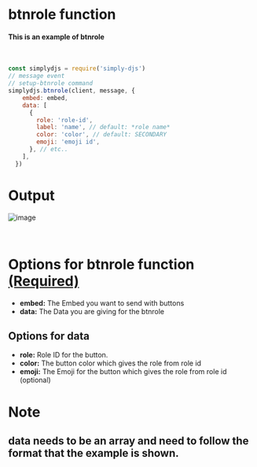 # btnrole function
#### This is an example of btnrole
<br>

```js
const simplydjs = require('simply-djs')
// message event
// setup-btnrole command
simplydjs.btnrole(client, message, {
    embed: embed,
    data: [
      {
        role: 'role-id',
        label: 'name', // default: *role name*
        color: 'color', // default: SECONDARY
        emoji: 'emoji id',
      }, // etc..
    ],
  })
```

# Output
![image](https://user-images.githubusercontent.com/71836991/129353127-6a0c2704-cfcd-48e1-8d1e-5aeede745a9a.png)

<br>

# Options for btnrole function [(Required)](https://github.com/Rahuletto/simply-djs/edit/main/Examples/btnrole.md)
- **embed:** The Embed you want to send with buttons
- **data:** The Data you are giving for the btnrole

## Options for data
- **role:** Role ID for the button.
- **color:** The button color which gives the role from role id
- **emoji:** The Emoji for the button which gives the role from role id (optional)

# Note
## data needs to be an array and need to follow the format that the example is shown.
